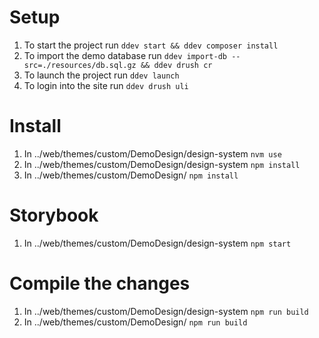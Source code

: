 # Setup
1. To start the project run `ddev start && ddev composer install`
2. To import the demo database run `ddev import-db --src=./resources/db.sql.gz && ddev drush cr`
3. To launch the project run `ddev launch`
4. To login into the site run `ddev drush uli`

# Install
1. In ../web/themes/custom/DemoDesign/design-system `nvm use`
2. In ../web/themes/custom/DemoDesign/design-system `npm install`
3. In ../web/themes/custom/DemoDesign/ `npm install`

# Storybook
1. In ../web/themes/custom/DemoDesign/design-system `npm start`

# Compile the changes
1. In ../web/themes/custom/DemoDesign/design-system `npm run build`
2. In ../web/themes/custom/DemoDesign/ `npm run build`
